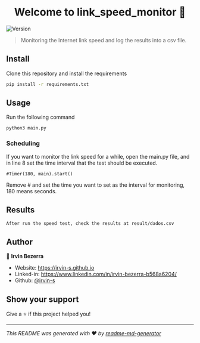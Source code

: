 <h1 align="center">Welcome to link_speed_monitor 👋</h1>
<p>
  <img alt="Version" src="https://img.shields.io/badge/version-1.0.0-blue.svg?cacheSeconds=2592000" />
</p>

> Monitoring the Internet link speed and log the results into a csv file.

## Install

Clone this repository and install the requirements
```sh
pip install -r requirements.txt
```

## Usage

Run the following command
```sh
python3 main.py
```

### Scheduling

If you want to monitor the link speed for a while, open the main.py file, and in line 8 set the time interval that the test should be executed.
```
#Timer(180, main).start()
```
Remove # and set the time you want to set as the interval for monitoring, 180 means seconds.

## Results

```
After run the speed test, check the results at result/dados.csv
```

## Author

👤 **Irvin Bezerra**

* Website: https://irvin-s.github.io
* Linked-in: https://www.linkedin.com/in/irvin-bezerra-b568a6204/
* Github: [@irvin-s](https://github.com/irvin-s)

## Show your support

Give a ⭐️ if this project helped you!

***
_This README was generated with ❤️ by [readme-md-generator](https://github.com/kefranabg/readme-md-generator)_